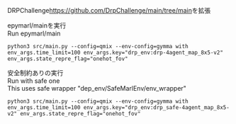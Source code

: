 DRPChallenge<https://github.com/DrpChallenge/main/tree/main>を拡張

epymarl/mainを実行  
Run epymarl/main

```
python3 src/main.py --config=qmix --env-config=gymma with env_args.time_limit=100 env_args.key="drp_env:drp-4agent_map_8x5-v2" env_args.state_repre_flag="onehot_fov"
```

安全制約ありの実行  
Run with safe one  
This uses safe wrapper "dep_env/SafeMarlEnv/env_wrapper"
```
python3 src/main.py --config=qmix --env-config=gymma with env_args.time_limit=100 env_args.key="drp_env:drp_safe-4agent_map_8x5-v2" env_args.state_repre_flag="onehot_fov"
```
